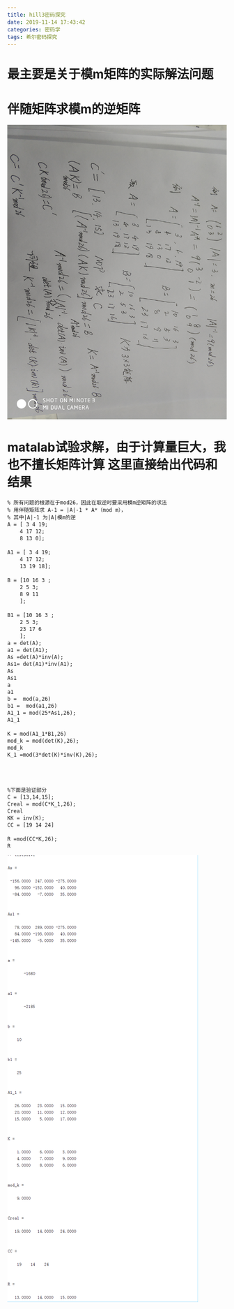 ```yaml
---
title: hill3密码探究
date: 2019-11-14 17:43:42
categories: 密码学
tags: 希尔密码探究
---
```

# 最主要是关于模m矩阵的实际解法问题


# 伴随矩阵求模m的逆矩阵

![hill](hill3密码探究/hill.jpg)




# matalab试验求解，由于计算量巨大，我也不擅长矩阵计算 这里直接给出代码和结果
```
% 所有问题的根源在于mod26，因此在取逆时要采用模m逆矩阵的求法
% 用伴随矩阵求 A-1 = |A|-1 * A*（mod m），
% 其中|A|-1 为|A|模m的逆
A = [ 3 4 19;
    4 17 12;
    8 13 0];

A1 = [ 3 4 19;
    4 17 12;
    13 19 18];

B = [10 16 3 ;
    2 5 3;
    8 9 11
    ];

B1 = [10 16 3 ;
    2 5 3;
    23 17 6
    ];
a = det(A);
a1 = det(A1);
As =det(A)*inv(A);
As1= det(A1)*inv(A1);
As
As1
a
a1
b =  mod(a,26)
b1 =  mod(a1,26)
A1_1 = mod(25*As1,26);
A1_1

K = mod(A1_1*B1,26)
mod_k = mod(det(K),26);
mod_k
K_1 =mod(3*det(K)*inv(K),26);




%下面是验证部分 
C = [13,14,15];
Creal = mod(C*K_1,26);
Creal
KK = inv(K);
CC = [19 14 24]

R =mod(CC*K,26);
R

```

![result](hill3密码探究/result.png)

